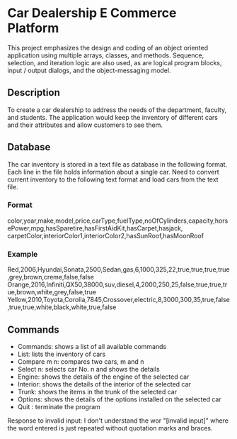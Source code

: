 # Car Dealership E Commerce Platform

This project emphasizes the design and coding of an object oriented application using multiple arrays, classes, and methods. Sequence, selection, and iteration logic are also used, as are logical program blocks, input / output dialogs, and the object-messaging model.

## Description

To create a car dealership to address the needs of the department, faculty, and students. The application would keep the inventory of different cars and their attributes and allow customers to see them.

## Database

The car inventory is stored in a text file as database in the following format. Each line in the file holds information about a single car. Need to convert current inventory to the following text format and load cars from the text file.

### Format

color,year,make,model,price,carType,fuelType,noOfCylinders,capacity,horsePower,mpg,hasSparetire,hasFirstAidKit,hasCarpet,hasjack, carpetColor,interiorColor1,interiorColor2,hasSunRoof,hasMoonRoof

### Example

Red,2006,Hyundai,Sonata,2500,Sedan,gas,6,1000,325,22,true,true,true,true,grey,brown,creme,false,false
Orange,2016,Infiniti,QX50,38000,suv,diesel,4,2000,250,25,false,true,true,true,brown,white,grey,false,true
Yellow,2010,Toyota,Corolla,7845,Crossover,electric,8,3000,300,35,true,false,true,true,white,black,white,true,false

## Commands

- Commands: shows a list of all available commands
- List: lists the inventory of cars
- Compare m n: compares two cars, m and n
- Select n: selects car No. n and shows the details
- Engine: shows the details of the engine of the selected car
- Interior: shows the details of the interior of the selected car
- Trunk: shows the items in the trunk of the selected car
- Options: shows the details of the options installed on the selected car
- Quit : terminate the program

Response to invalid input: I don't understand the wor "[invalid input]" where the word entered is just repeated without quotation marks and braces.
